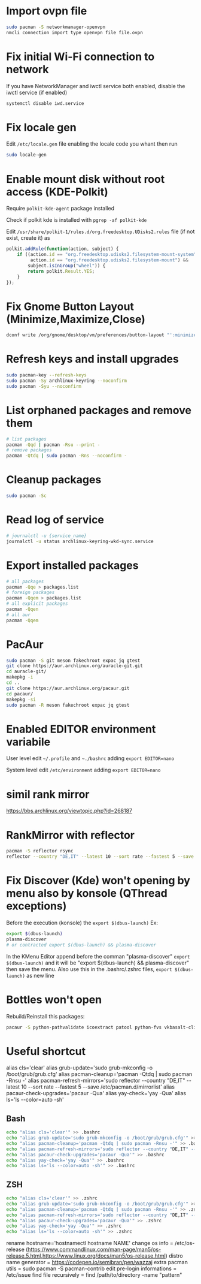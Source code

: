# Import ovpn file
```sh
sudo pacman -S networkmanager-openvpn
nmcli connection import type openvpn file file.ovpn
```

# Fix initial Wi-Fi connection to network

If you have NetworkManager and iwctl service both enabled, disable the iwctl service (if enabled)
```sh
systemctl disable iwd.service
```

# Fix locale gen

Edit `/etc/locale.gen` file enabling the locale code you whant then run
```sh
sudo locale-gen
```

# Enable mount disk without root access (KDE-Polkit)

Require `polkit-kde-agent` package installed

Check if polkit kde is installed with `pgrep -af polkit-kde`

Edit `/usr/share/polkit-1/rules.d/org.freedesktop.UDisks2.rules` file (if not exist, create it) as
```js
polkit.addRule(function(action, subject) {
    if ((action.id == "org.freedesktop.udisks2.filesystem-mount-system" ||
         action.id == "org.freedesktop.udisks2.filesystem-mount") &&
        subject.isInGroup("wheel")) {
        return polkit.Result.YES;
    }
});
```
# Fix Gnome Button Layout (Minimize,Maximize,Close)

```sh
dconf write /org/gnome/desktop/vm/preferences/button-layout "':minimize,maximize,close'"
```

# Refresh keys and install upgrades

```sh
sudo pacman-key --refresh-keys
sudo pacman -Sy archlinux-keyring --noconfirm
sudo pacman -Syu --noconfirm
```

# List orphaned packages and remove them

```sh
# list packages
pacman -Qqd | pacman -Rsu --print -
# remove packages
pacman -Qtdq | sudo pacman -Rns --noconfirm -
```

# Cleanup packages

```sh
sudo pacman -Sc
```

# Read log of service

```sh
# journalctl -u {service_name}
journalctl -u status archlinux-keyring-wkd-sync.service
```

# Export installed packages

```sh
# all packages
pacman -Qqe > packages.list
# foreign packages
pacman -Qqem > packages.list
# all explicit packages
pacman -Qqen
# all aur
pacman -Qqem
```

# PacAur

```sh
sudo pacman -S git meson fakechroot expac jq gtest
git clone https://aur.archlinux.org/auracle-git.git
cd auracle-git/
makepkg -i
cd ..
git clone https://aur.archlinux.org/pacaur.git
cd pacaur/
makepkg -si
sudo pacman -R meson fakechroot expac jq gtest
```

# Enabled EDITOR environment variabile

User level edit `~/.profile` and `~./bashrc` adding `export EDITOR=nano`

System level edit `/etc/environment` adding `export EDITOR=nano`

# simil rank mirror
https://bbs.archlinux.org/viewtopic.php?id=268187

# RankMirror with reflector
```sh
pacman -S reflector rsync
reflector --country "DE,IT" --latest 10 --sort rate --fastest 5 --save /etc/pacman.d/mirrorlist
```
# Fix Discover (Kde) won't opening by menu also by konsole (QThread exceptions)
Before the execution (konsole) the `export $(dbus-launch)`
Ex:
```sh
export $(dbus-launch)
plasma-discover
# or contracted export $(dbus-launch) && plasma-discover
```

In the KMenu Editor append before the comman "plasma-discover" `export $(dbus-launch)` and it will be "export $(dbus-launch) && plasma-discover" then save the menu.
Also use this in the .bashrc/.zshrc files, `export $(dbus-launch)` as new line

# Bottles won't open
Rebuild/Reinstall this packages:

```sh
pacaur -S python-pathvalidate icoextract patool python-fvs vkbasalt-cli --noedit --noconfirm
```

# Useful shortcut
alias cls='clear'
alias grub-update='sudo grub-mkconfig -o /boot/grub/grub.cfg'
alias pacman-cleanup='pacman -Qtdq | sudo pacman -Rnsu -'
alias pacman-refresh-mirrors='sudo reflector --country "DE,IT" --latest 10 --sort rate --fastest 5 --save /etc/pacman.d/mirrorlist'
alias pacaur-check-upgrades='pacaur -Qua'
alias yay-check='yay -Qua'
alias ls='ls --color=auto -sh'
## Bash
```sh
echo "alias cls='clear'" >> .bashrc
echo "alias grub-update='sudo grub-mkconfig -o /boot/grub/grub.cfg'" >> .bashrc
echo "alias pacman-cleanup='pacman -Qtdq | sudo pacman -Rnsu -'" >> .bashrc
echo "alias pacman-refresh-mirrors='sudo reflector --country "DE,IT" --latest 10 --sort rate --fastest 5 --save /etc/pacman.d/mirrorlist'" >> .bashrc
echo "alias pacaur-check-upgrades='pacaur -Qua'" >> .bashrc
echo "alias yay-check='yay -Qua'" >> .bashrc
echo "alias ls='ls --color=auto -sh'" >> .bashrc
```
## ZSH
```sh
echo "alias cls='clear'" >> .zshrc
echo "alias grub-update='sudo grub-mkconfig -o /boot/grub/grub.cfg'" >> .zshrc
echo "alias pacman-cleanup='pacman -Qtdq | sudo pacman -Rnsu -'" >> .zshrc
echo "alias pacman-refresh-mirrors='sudo reflector --country "DE,IT" --latest 10 --sort rate --fastest 5 --save /etc/pacman.d/mirrorlist'" >> .zshrc
echo "alias pacaur-check-upgrades='pacaur -Qua'" >> .zshrc
echo "alias yay-check='yay -Qua'" >> .zshrc
echo "alias ls='ls --color=auto -sh'" >> .zshrc
```

rename hostname='hostnamectl hostname NAME'
change os info = /etc/os-release (https://www.commandlinux.com/man-page/man5/os-release.5.html,https://www.linux.org/docs/man5/os-release.html)
distro name generator = https://codepen.io/semibran/pen/wazzaj
extra pacman utils = sudo pacman -S pacman-contrib
edit pre-login informations = /etc/issue
find file recursively = find /path/to/directory -name "pattern"
